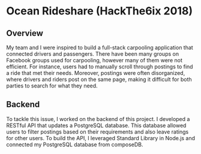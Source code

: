 # Ocean Rideshare (HackThe6ix 2018)
## Overview
My team and I were inspired to build a full-stack carpooling application that connected drivers and passengers.
There have been many groups on Facebook groups used for carpooling, however many of them were not efficient. For instance, users had to manually scroll through postings to find a ride that met their needs. Moreover, postings were often disorganized, where drivers and riders post on the same page, making it difficult for both parties to search for what they need.

## Backend
To tackle this issue, I worked on the backend of this project. I developed a RESTful API that updates a PostgreSQL database. This database allowed users to filter postings based on their requirements and also leave ratings for other users.
To build the API, I leveraged Standard Library in Node.js and connected my PostgreSQL database from composeDB.
